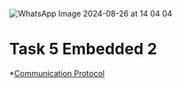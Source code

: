 ![WhatsApp Image 2024-08-26 at 14 04 04](https://github.com/user-attachments/assets/63884d2d-e5b5-40b2-b3d6-51bb10f5b350)
# Task 5 Embedded 2
*[Communication Protocol](https://www.tinkercad.com/things/5KuwmPjM3rw-task1communicationprotocol?sharecode=hVciSAWMLX3nF-QWM2B4UT46RRrHqQptRwshq--fNJM)
